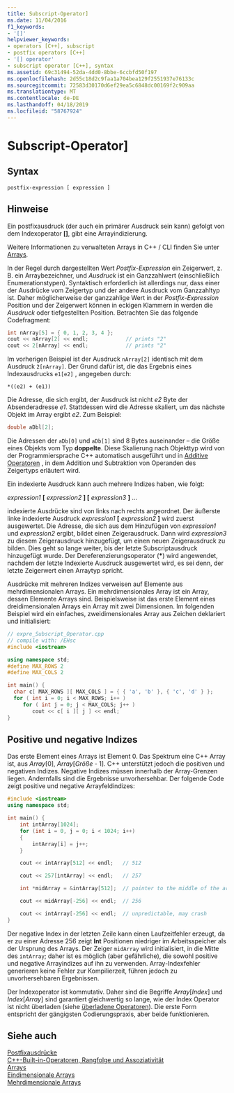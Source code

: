 ```yaml
---
title: Subscript-Operator]
ms.date: 11/04/2016
f1_keywords:
- '[]'
helpviewer_keywords:
- operators [C++], subscript
- postfix operators [C++]
- '[] operator'
- subscript operator [C++], syntax
ms.assetid: 69c31494-52da-4dd0-8bbe-6ccbfd50f197
ms.openlocfilehash: 2d55c18d2c9faa1a704bea129f2551937e76133c
ms.sourcegitcommit: 72583d30170d6ef29ea5c6848dc00169f2c909aa
ms.translationtype: MT
ms.contentlocale: de-DE
ms.lasthandoff: 04/18/2019
ms.locfileid: "58767924"
---
```

# <a name="subscript-operator-"></a>Subscript-Operator]

## <a name="syntax"></a>Syntax

```
postfix-expression [ expression ]
```

## <a name="remarks"></a>Hinweise

Ein postfixausdruck (der auch ein primärer Ausdruck sein kann) gefolgt von dem Indexoperator **[]**, gibt eine Arrayindizierung.

Weitere Informationen zu verwalteten Arrays in C++ / CLI finden Sie unter [Arrays](../extensions/arrays-cpp-component-extensions.md).

In der Regel durch dargestellten Wert *Postfix-Expression* ein Zeigerwert, z. B. ein Arraybezeichner, und *Ausdruck* ist ein Ganzzahlwert (einschließlich Enumerationstypen). Syntaktisch erforderlich ist allerdings nur, dass einer der Ausdrücke vom Zeigertyp und der andere Ausdruck vom Ganzzahltyp ist. Daher möglicherweise der ganzzahlige Wert in der *Postfix-Expression* Position und der Zeigerwert können in eckigen Klammern in werden die *Ausdruck* oder tiefgestellten Position. Betrachten Sie das folgende Codefragment:

```cpp
int nArray[5] = { 0, 1, 2, 3, 4 };
cout << nArray[2] << endl;            // prints "2"
cout << 2[nArray] << endl;            // prints "2"
```

Im vorherigen Beispiel ist der Ausdruck `nArray[2]` identisch mit dem Ausdruck `2[nArray]`. Der Grund dafür ist, die das Ergebnis eines Indexausdrucks `e1[e2]` , angegeben durch:

`*((e2) + (e1))`

Die Adresse, die sich ergibt, der Ausdruck ist nicht *e2* Byte der Absenderadresse *e1*. Stattdessen wird die Adresse skaliert, um das nächste Objekt im Array ergibt *e2*. Zum Beispiel:

```cpp
double aDbl[2];
```

Die Adressen der `aDb[0]` und `aDb[1]` sind 8 Bytes auseinander – die Größe eines Objekts vom Typ **doppelte**. Diese Skalierung nach Objekttyp wird von der Programmiersprache C++ automatisch ausgeführt und in [Additive Operatoren](../cpp/additive-operators-plus-and.md) , in dem Addition und Subtraktion von Operanden des Zeigertyps erläutert wird.

Ein indexierte Ausdruck kann auch mehrere Indizes haben, wie folgt:

*expression1* **[** *expression2* **] [** *expression3* **]** ...

indexierte Ausdrücke sind von links nach rechts angeordnet. Der äußerste linke indexierte Ausdruck *expression1* **[** *expression2* **]** wird zuerst ausgewertet. Die Adresse, die sich aus dem Hinzufügen von *expression1* und *expression2* ergibt, bildet einen Zeigerausdruck. Dann wird *expression3* zu diesem Zeigerausdruck hinzugefügt, um einen neuen Zeigerausdruck zu bilden. Dies geht so lange weiter, bis der letzte Subscriptausdruck hinzugefügt wurde. Der Dereferenzierungsoperator (<strong>\*</strong>) wird angewendet, nachdem der letzte Indexierte Ausdruck ausgewertet wird, es sei denn, der letzte Zeigerwert einen Arraytyp spricht.

Ausdrücke mit mehreren Indizes verweisen auf Elemente aus mehrdimensionalen Arrays. Ein mehrdimensionales Array ist ein Array, dessen Elemente Arrays sind. Beispielsweise ist das erste Element eines dreidimensionalen Arrays ein Array mit zwei Dimensionen. Im folgenden Beispiel wird ein einfaches, zweidimensionales Array aus Zeichen deklariert und initialisiert:

```cpp
// expre_Subscript_Operator.cpp
// compile with: /EHsc
#include <iostream>

using namespace std;
#define MAX_ROWS 2
#define MAX_COLS 2

int main() {
  char c[ MAX_ROWS ][ MAX_COLS ] = { { 'a', 'b' }, { 'c', 'd' } };
  for ( int i = 0; i < MAX_ROWS; i++ )
     for ( int j = 0; j < MAX_COLS; j++ )
        cout << c[ i ][ j ] << endl;
}
```

## <a name="positive-and-negative-subscripts"></a>Positive und negative Indizes

Das erste Element eines Arrays ist Element 0. Das Spektrum eine C++ Array ist, aus *Array*[0], *Array*[*Größe* - 1]. C++ unterstützt jedoch die positiven und negativen Indizes. Negative Indizes müssen innerhalb der Array-Grenzen liegen. Andernfalls sind die Ergebnisse unvorhersehbar. Der folgende Code zeigt positive und negative Arrayfeldindizes:

```cpp
#include <iostream>
using namespace std;

int main() {
    int intArray[1024];
    for (int i = 0, j = 0; i < 1024; i++)
    {
        intArray[i] = j++;
    }

    cout << intArray[512] << endl;   // 512

    cout << 257[intArray] << endl;   // 257

    int *midArray = &intArray[512];  // pointer to the middle of the array

    cout << midArray[-256] << endl;  // 256

    cout << intArray[-256] << endl;  // unpredictable, may crash
}
```

Der negative Index in der letzten Zeile kann einen Laufzeitfehler erzeugt, da er zu einer Adresse 256 zeigt **Int** Positionen niedriger im Arbeitsspeicher als der Ursprung des Arrays. Der Zeiger `midArray` wird initialisiert, in die Mitte des `intArray`; daher ist es möglich (aber gefährliche), die sowohl positive und negative Arrayindizes auf ihn zu verwenden. Array-Indexfehler generieren keine Fehler zur Kompilierzeit, führen jedoch zu unvorhersehbaren Ergebnissen.

Der Indexoperator ist kommutativ. Daher sind die Begriffe *Array*[*Index*] und *Index*[*Array*] sind garantiert gleichwertig so lange, wie der Index Operator ist nicht überladen (siehe [überladene Operatoren](../cpp/operator-overloading.md)). Die erste Form entspricht der gängigsten Codierungspraxis, aber beide funktionieren.

## <a name="see-also"></a>Siehe auch

[Postfixausdrücke](../cpp/postfix-expressions.md)<br/>
[C++-Built-in-Operatoren, Rangfolge und Assoziativität](../cpp/cpp-built-in-operators-precedence-and-associativity.md)<br/>
[Arrays](../cpp/arrays-cpp.md)<br/>
[Eindimensionale Arrays](../c-language/one-dimensional-arrays.md)<br/>
[Mehrdimensionale Arrays](../c-language/multidimensional-arrays-c.md)<br/>
